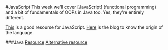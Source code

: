 #JavaScript
This week we'll cover [JavaScript] (functional programming) and a bit of fundamentals of OOPs in Java too.
Yes, they're entirely different.

[This]( https://javascript.info/) is a good resourse for JavaScript.
[Here](https://medium.com/swlh/evolution-of-javascript-revolution-of-web-development-5df234a617e6) is the blog to know the origin of the language.

###Java
[Resource](https://www.w3schools.com/java/default.asp)
[Alternative resource](https://www.tutorialspoint.com/java/index.htm)

